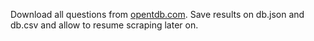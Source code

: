 Download all questions from [opentdb.com](https://opentdb.com/). Save results on db.json and db.csv and allow to resume scraping later on.
